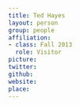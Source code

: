 ```yaml
---
title: Ted Hayes
layout: person
group: people
affiliation:
- class: Fall 2013
  role: Visitor
picture:
twitter:
github:
website:
place:
---
```

